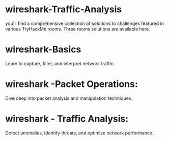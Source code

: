 # wireshark-Traffic-Analysis
you'll find a comprehensive collection of solutions to challenges featured in various TryHackMe rooms. 
Three rooms solutions are available here.

# wireshark-Basics 
Learn to capture, filter, and interpret network traffic.

# wireshark -Packet Operations: 
Dive deep into packet analysis and manipulation techniques.

# wireshark - Traffic Analysis: 
Detect anomalies, identify threats, and optimize network performance.
